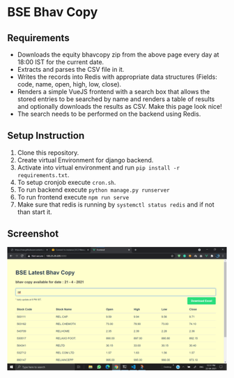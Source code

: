 # BSE Bhav Copy

## Requirements

- Downloads the equity bhavcopy zip from the above page every day at 18:00 IST for the current date.
- Extracts and parses the CSV file in it.
- Writes the records into Redis with appropriate data structures (Fields: code, name, open, high, low, close).
- Renders a simple VueJS frontend with a search box that allows the stored entries to be searched by name and renders a table of results and optionally downloads the results as CSV. Make this page look nice!
- The search needs to be performed on the backend using Redis.


## Setup Instruction

1. Clone this repository.
2. Create virtual Environment for django backend.
3. Activate into virtual environment and run `pip install -r requirements.txt`.
4. To setup cronjob execute `cron.sh`.
5. To run backend execute `python manage.py runserver`
6. To run frontend execute `npm run serve`
7. Make sure that redis is running by `systemctl status redis` and if not than start it.

## Screenshot

![](./screenshot.png)

